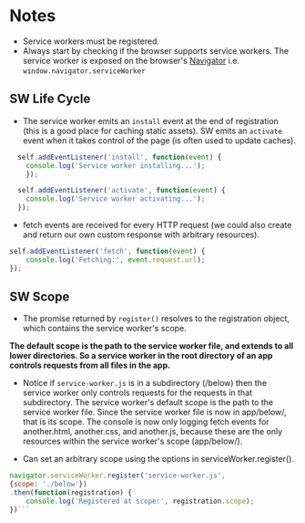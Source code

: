 # Notes
- Service workers must be registered.
- Always start by checking if the browser supports service workers. The service
worker is exposed on the browser's [Navigator](https://developer.mozilla.org/en-US/docs/Web/API/Navigator) i.e. `window.navigator.serviceWorker`

## SW Life Cycle
- The service worker emits an `install` event at the end of registration (this is a good place for caching static assets). SW emits an  `activate` event when it takes control of the page (is often used to update caches).
```javascript
  self.addEventListener('install', function(event) {
    console.log('Service worker installing...');
    });

  self.addEventListener('activate', function(event) {
    console.log('Service worker activating...');
  });
```
- fetch events are received for every HTTP request (we could also create and return our own custom response with arbitrary resources).
```javascript
self.addEventListener('fetch', function(event) {
    console.log('Fetching:', event.request.url);
});
```

## SW Scope
- The promise returned by `register()` resolves to the registration object, which contains the service worker's scope.

**The default scope is the path to the service worker file, and extends to all lower directories. So a service worker in the root directory of an app controls requests from all files in the app.**

- Notice if `service-worker.js` is in a subdirectory (/below) then the service worker only controls requests for the requests in that subdirectory. The service worker's default scope is the path to the service worker file. Since the service worker file is now in app/below/, that is its scope. The console is now only logging fetch events for another.html, another.css, and another.js, because these are the only resources within the service worker's scope (app/below/).

- Can set an arbitrary scope using the options in serviceWorker.register().
```javascript
navigator.serviceWorker.register('service-worker.js',
{scope: './below'})
.then(function(registration) {
    console.log('Registered at scope:', registration.scope);
})```
